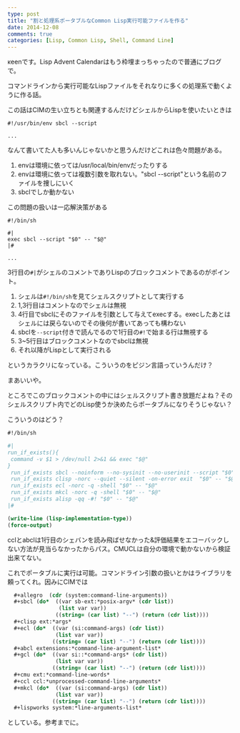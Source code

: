 ```yaml
---
type: post
title: "割と処理系ポータブルなCommon Lisp実行可能ファイルを作る"
date: 2014-12-08
comments: true
categories: [Lisp, Common Lisp, Shell, Command Line]
---
```

κeenです。Lisp Advent Calendarはもう枠埋まっちゃったので普通にブログで。

コマンドラインから実行可能なLispファイルをそれなりに多くの処理系で動くように作る話。
<!--more-->

この話はCIMの生い立ちとも関連するんだけどシェルからLispを使いたいときは

```
#!/usr/bin/env sbcl --script

...
```

なんて書いてた人も多いんじゃないかと思うんだけどこれは色々問題がある。

1. envは環境に依っては/usr/local/bin/envだったりする
2. envは環境に依っては複数引数を取れない。"sbcl --script"という名前のファイルを捜しにいく
3. sbclでしか動かない

この問題の扱いは一応解決策がある

```
#!/bin/sh

#|
exec sbcl --script "$0" -- "$@"
|#

...
```

3行目の`#|`がシェルのコメントでありLispのブロックコメントであるのがポイント。

1. シェルは`#!/bin/sh`を見てシェルスクリプトとして実行する
2. 1,3行目はコメントなのでシェルは無視
3. 4行目でsbclにそのファイルを引数として与えてexecする。execしたあとはシェルには戻らないのでその後何が書いてあっても構わない
4. sbclを`--script`付きで読んでるので1行目の`#!`で始まる行は無視する
5. 3~5行目はブロックコメントなのでsbclは無視
6. それ以降がLispとして実行される

というカラクリになっている。こういうのをピジン言語っていうんだけ？

まあいいや。

ところでこのブロックコメントの中にはシェルスクリプト書き放題だよね？そのシェルスクリプト内でどのLisp使うか決めたらポータブルになりそうじゃない？

こういうのはどう？

```lisp
#!/bin/sh

#|
run_if_exists(){
 command -v $1 > /dev/null 2>&1 && exec "$@"
}
 run_if_exists sbcl --noinform --no-sysinit --no-userinit --script "$0" -- "$@"
 run_if_exists clisp -norc --quiet --silent -on-error exit  "$0" -- "$@"
 run_if_exists ecl -norc -q -shell "$0" -- "$@"
 run_if_exists mkcl -norc -q -shell "$0" -- "$@"
 run_if_exists alisp -qq -#! "$0" -- "$@"
|#

(write-line (lisp-implementation-type))
(force-output)
```

cclとabclは1行目のシェバンを読み飛ばせなかった&amp;評価結果をエコーバックしない方法が見当らなかったからパス。CMUCLは自分の環境で動かないから検証出来てない。

これでポータブルに実行は可能。コマンドライン引数の扱いとかはライブラリを頼ってくれ。因みにCIMでは

```lisp
  #+allegro  (cdr (system:command-line-arguments))
  #+sbcl (do*  ((var sb-ext:*posix-argv* (cdr list))
                (list var var))
               ((string= (car list) "--") (return (cdr list))))
  #+clisp ext:*args*
  #+ecl (do*  ((var (si:command-args) (cdr list))
               (list var var))
              ((string= (car list) "--") (return (cdr list))))
  #+abcl extensions:*command-line-argument-list*
  #+gcl (do*  ((var si::*command-args* (cdr list))
               (list var var))
              ((string= (car list) "--") (return (cdr list))))
  #+cmu ext:*command-line-words*
  #+ccl ccl:*unprocessed-command-line-arguments*
  #+mkcl (do*  ((var (si:command-args) (cdr list))
               (list var var))
              ((string= (car list) "--") (return (cdr list))))
  #+lispworks system:*line-arguments-list*
```

としている。参考までに。
